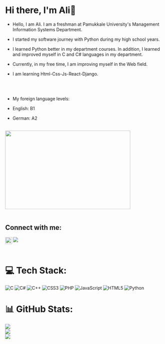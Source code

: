 # Hi there, I'm Ali👋

* Hello, I am Ali. I am a freshman at Pamukkale University's Management Information Systems Department.


* I started my software journey with Python during my high school years. 

* I learned Python better in my department courses. In addition, I learned and improved myself in C and C# languages ​​in my department.

* Currently, in my free time, I am improving myself in the Web field.
* I am learning Html-Css-Js-React-Django.
<br>
<br>

* My foreign language levels:

* English: B1
* German: A2




<br>

<img src="[https://media3.giphy.com/media/v1.Y2lkPTc5MGI3NjExODhjMGMxMzA4MzA2NTkwM2RkZDk3NDYzYjMzNWFiMThmNjRjMjU0ZCZjdD1n/82Ak76HIx6Vu9v87Zr/giphy.gif](https://media4.giphy.com/media/v1.Y2lkPTc5MGI3NjExMmEzMzc3ZTNiZjY2MWI1MjJmMGY3OTM3NGRkNjc5ZTUzNjUyZGNlZSZjdD1n/2wgWwdQ05dAg64Dil6/giphy.gif)"  width="400" height="250">


<br>
<br>

## Connect with me:

[![](https://visitcount.itsvg.in/api?id=alisuntur&icon=0&color=0)](https://visitcount.itsvg.in)
[<img  width="22" src="https://unpkg.com/simple-icons@v4/icons/linkedin.svg" align="left" />][linkedin]

[linkedin]: https://www.linkedin.com/in/alisuntur 

<br> 


# 💻 Tech Stack:
![C](https://img.shields.io/badge/c-%2300599C.svg?style=for-the-badge&logo=c&logoColor=white) ![C#](https://img.shields.io/badge/c%23-%23239120.svg?style=for-the-badge&logo=c-sharp&logoColor=white) ![C++](https://img.shields.io/badge/c++-%2300599C.svg?style=for-the-badge&logo=c%2B%2B&logoColor=white) ![CSS3](https://img.shields.io/badge/css3-%231572B6.svg?style=for-the-badge&logo=css3&logoColor=white) ![PHP](https://img.shields.io/badge/php-%23777BB4.svg?style=for-the-badge&logo=php&logoColor=white) ![JavaScript](https://img.shields.io/badge/javascript-%23323330.svg?style=for-the-badge&logo=javascript&logoColor=%23F7DF1E) ![HTML5](https://img.shields.io/badge/html5-%23E34F26.svg?style=for-the-badge&logo=html5&logoColor=white) ![Python](https://img.shields.io/badge/python-3670A0?style=for-the-badge&logo=python&logoColor=ffdd54)
# 📊 GitHub Stats:
![](https://github-readme-stats.vercel.app/api?username=alisuntur&theme=algolia&hide_border=false&include_all_commits=true&count_private=true)<br/>
![](https://github-readme-streak-stats.herokuapp.com/?user=alisuntur&theme=algolia&hide_border=false)<br/>
![](https://github-readme-stats.vercel.app/api/top-langs/?username=alisuntur&theme=algolia&hide_border=false&include_all_commits=true&count_private=true&layout=compact)





